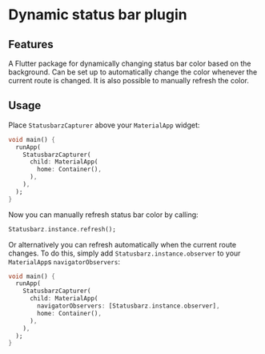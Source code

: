 # Dynamic status bar plugin

## Features

A Flutter package for dynamically changing status bar color based on the background. Can be set up to automatically change the color whenever the current route is changed. It is also possible to manually refresh the color.

## Usage

Place `StatusbarzCapturer` above your `MaterialApp` widget:

```dart
void main() {
  runApp(
    StatusbarzCapturer(
      child: MaterialApp(
        home: Container(),
      ),
    ),
  );
}
```

Now you can manually refresh status bar color by calling:

```dart
Statusbarz.instance.refresh();
```

Or alternatively you can refresh automatically when the current route changes. To do this, simply add `Statusbarz.instance.observer` to your `MaterialApp`s `navigatorObservers`:

```dart
void main() {
  runApp(
    StatusbarzCapturer(
      child: MaterialApp(
        navigatorObservers: [Statusbarz.instance.observer],
        home: Container(),
      ),
    ),
  );
}
```
